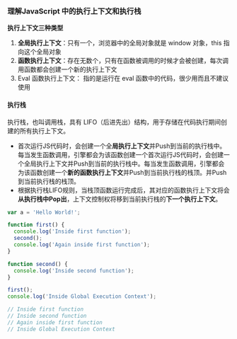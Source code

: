 ### 理解JavaScript 中的执行上下文和执行栈
**执行上下文三种类型**
1. **全局执行上下文**：只有一个，浏览器中的全局对象就是 window 对象，this 指向这个全局对象
2. **函数执行上下文**：存在无数个，只有在函数被调用的时候才会被创建，每次调用函数都会创建一个新的执行上下文
3. Eval 函数执行上下文： 指的是运行在 eval 函数中的代码，很少用而且不建议使用

#### 执行栈
执行栈，也叫调用栈，具有 LIFO（后进先出）结构，用于存储在代码执行期间创建的所有执行上下文。

- 首次运行JS代码时，会创建一个全**局执行上下文**并Push到当前的执行栈中。每当发生函数调用，引擎都会为该函数创建一个首次运行JS代码时，会创建一个全局执行上下文并Push到当前的执行栈中。每当发生函数调用，引擎都会为该函数创建一个**新的函数执行上下文**并Push到当前执行栈的栈顶。并Push到当前执行栈的栈顶。
- 根据执行栈LIFO规则，当栈顶函数运行完成后，其对应的函数执行上下文将会**从执行栈中Pop出**，上下文控制权将移到当前执行栈的**下一个执行上下文**。

```javascript
var a = 'Hello World!';

function first() {  
  console.log('Inside first function');  
  second();  
  console.log('Again inside first function');  
}

function second() {  
  console.log('Inside second function');  
}

first();  
console.log('Inside Global Execution Context');

// Inside first function
// Inside second function
// Again inside first function
// Inside Global Execution Context
```
